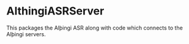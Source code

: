 # AlthingiASRServer
This packages the Alþingi ASR along with code which connects to the Alþingi servers.
